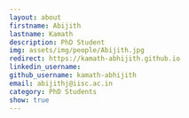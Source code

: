 ```yaml
---
layout: about
firstname: Abijith
lastname: Kamath
description: PhD Student
img: assets/img/people/Abijith.jpg
redirect: https://kamath-abhijith.github.io
linkedin_username: 
github_username: kamath-abhijith
email: abijithj@iisc.ac.in
category: PhD Students
show: true
---
```

